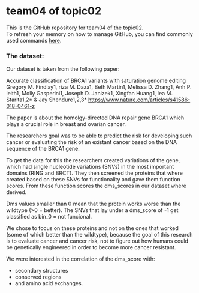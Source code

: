# team04 of topic02 
 This is the GitHub repository for team04 of the topic02.  
 To refresh your memory on how to manage GitHub, you can find commonly used commands [here](https://github.com/joshnh/Git-Commands). 

### The dataset:

Our dataset is taken from the following paper: <br>

Accurate classification of BRCA1 variants with saturation genome editing
Gregory M. Findlay1, riza M. Daza1, Beth Martin1, Melissa D. Zhang1, Anh P. leith1, Molly Gasperini1, Joseph D. Janizek1, Xingfan Huang1, lea M. Starita1,2* & Jay Shendure1,2,3*
https://www.nature.com/articles/s41586-018-0461-z <br>

The paper is about the homolgy-directed DNA repair gene BRCA1 which plays a crucial role in breast and ovarian cancer. <br>

The researchers goal was to be able to predict the risk for developing such cancer or evaluating the risk of an existant cancer based on the DNA sequence of the BRCA1 gene. <br>

To get the data for this the researchers created variations of the gene, which had single nucleotide variations (SNVs) in the most important domains (RING and BRCT). They then screened the proteins that where created based on these SNVs for functionality and gave them function scores. From these function scores the dms_scores in our dataset where derived. <br>

Dms values smaller than 0 mean that the protein works worse than the wildtype (>0 = better). 
The SNVs that lay under a dms_score of -1 get classified as bin_0 = not funcional. <br>

We chose to focus on these proteins and not on the ones that worked (some of which better than the wildtype), because the goal of this research is to evaluate cancer and cancer risk, not to figure out how humans could be genetically engineered in order to become more cancer resistant. <br>

We were interested in the correlation of the dms_score with:
- secondary structures 
- conserved regions
- and amino acid exchanges.
